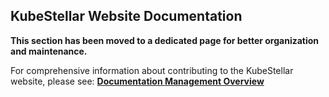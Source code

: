 <!--readme-for-documentation-start-->
## KubeStellar Website Documentation

**This section has been moved to a dedicated page for better organization and maintenance.**

For comprehensive information about contributing to the KubeStellar website, please see: **[Documentation Management Overview](https://github.com/kubestellar/kubestellar/blob/main/docs/content/contribution-guidelines/operations/document-management.md)**
<!--readme-for-documentation-end-->